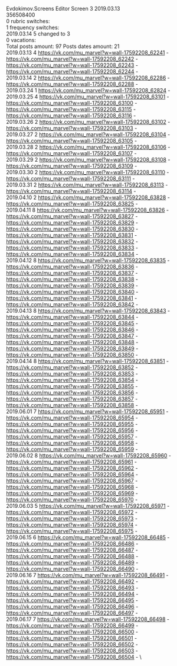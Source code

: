 Evdokimov.Screens	Editor Screen 3 2019.03.13\
356508400\
0 rubric switches:\
1 frequency switches:\
2019.03.14 5 changed to 3 \
0 vacations:\
Total posts amount: 97	Posts dates amount: 21\
2019.03.13 4 https://vk.com/mu_marvel?w=wall-17592208_62241 - https://vk.com/mu_marvel?w=wall-17592208_62242 - https://vk.com/mu_marvel?w=wall-17592208_62243 - https://vk.com/mu_marvel?w=wall-17592208_62244 - \
2019.03.14 2 https://vk.com/mu_marvel?w=wall-17592208_62286 - https://vk.com/mu_marvel?w=wall-17592208_62288 - \
2019.03.24 1 https://vk.com/mu_marvel?w=wall-17592208_62824 - \
2019.03.25 4 https://vk.com/mu_marvel?w=wall-17592208_63101 - https://vk.com/mu_marvel?w=wall-17592208_63100 - https://vk.com/mu_marvel?w=wall-17592208_63115 - https://vk.com/mu_marvel?w=wall-17592208_63116 - \
2019.03.26 2 https://vk.com/mu_marvel?w=wall-17592208_63102 - https://vk.com/mu_marvel?w=wall-17592208_63103 - \
2019.03.27 2 https://vk.com/mu_marvel?w=wall-17592208_63104 - https://vk.com/mu_marvel?w=wall-17592208_63105 - \
2019.03.28 2 https://vk.com/mu_marvel?w=wall-17592208_63106 - https://vk.com/mu_marvel?w=wall-17592208_63107 - \
2019.03.29 2 https://vk.com/mu_marvel?w=wall-17592208_63108 - https://vk.com/mu_marvel?w=wall-17592208_63109 - \
2019.03.30 2 https://vk.com/mu_marvel?w=wall-17592208_63110 - https://vk.com/mu_marvel?w=wall-17592208_63111 - \
2019.03.31 2 https://vk.com/mu_marvel?w=wall-17592208_63113 - https://vk.com/mu_marvel?w=wall-17592208_63114 - \
2019.04.10 2 https://vk.com/mu_marvel?w=wall-17592208_63828 - https://vk.com/mu_marvel?w=wall-17592208_63825 - \
2019.04.11 8 https://vk.com/mu_marvel?w=wall-17592208_63826 - https://vk.com/mu_marvel?w=wall-17592208_63827 - https://vk.com/mu_marvel?w=wall-17592208_63829 - https://vk.com/mu_marvel?w=wall-17592208_63830 - https://vk.com/mu_marvel?w=wall-17592208_63831 - https://vk.com/mu_marvel?w=wall-17592208_63832 - https://vk.com/mu_marvel?w=wall-17592208_63833 - https://vk.com/mu_marvel?w=wall-17592208_63834 - \
2019.04.12 8 https://vk.com/mu_marvel?w=wall-17592208_63835 - https://vk.com/mu_marvel?w=wall-17592208_63836 - https://vk.com/mu_marvel?w=wall-17592208_63837 - https://vk.com/mu_marvel?w=wall-17592208_63838 - https://vk.com/mu_marvel?w=wall-17592208_63839 - https://vk.com/mu_marvel?w=wall-17592208_63840 - https://vk.com/mu_marvel?w=wall-17592208_63841 - https://vk.com/mu_marvel?w=wall-17592208_63842 - \
2019.04.13 8 https://vk.com/mu_marvel?w=wall-17592208_63843 - https://vk.com/mu_marvel?w=wall-17592208_63844 - https://vk.com/mu_marvel?w=wall-17592208_63845 - https://vk.com/mu_marvel?w=wall-17592208_63846 - https://vk.com/mu_marvel?w=wall-17592208_63847 - https://vk.com/mu_marvel?w=wall-17592208_63848 - https://vk.com/mu_marvel?w=wall-17592208_63849 - https://vk.com/mu_marvel?w=wall-17592208_63850 - \
2019.04.14 8 https://vk.com/mu_marvel?w=wall-17592208_63851 - https://vk.com/mu_marvel?w=wall-17592208_63852 - https://vk.com/mu_marvel?w=wall-17592208_63853 - https://vk.com/mu_marvel?w=wall-17592208_63854 - https://vk.com/mu_marvel?w=wall-17592208_63855 - https://vk.com/mu_marvel?w=wall-17592208_63856 - https://vk.com/mu_marvel?w=wall-17592208_63857 - https://vk.com/mu_marvel?w=wall-17592208_63858 - \
2019.06.01 7 https://vk.com/mu_marvel?w=wall-17592208_65951 - https://vk.com/mu_marvel?w=wall-17592208_65954 - https://vk.com/mu_marvel?w=wall-17592208_65955 - https://vk.com/mu_marvel?w=wall-17592208_65956 - https://vk.com/mu_marvel?w=wall-17592208_65957 - https://vk.com/mu_marvel?w=wall-17592208_65958 - https://vk.com/mu_marvel?w=wall-17592208_65959 - \
2019.06.02 8 https://vk.com/mu_marvel?w=wall-17592208_65960 - https://vk.com/mu_marvel?w=wall-17592208_65961 - https://vk.com/mu_marvel?w=wall-17592208_65962 - https://vk.com/mu_marvel?w=wall-17592208_65964 - https://vk.com/mu_marvel?w=wall-17592208_65967 - https://vk.com/mu_marvel?w=wall-17592208_65968 - https://vk.com/mu_marvel?w=wall-17592208_65969 - https://vk.com/mu_marvel?w=wall-17592208_65970 - \
2019.06.03 5 https://vk.com/mu_marvel?w=wall-17592208_65971 - https://vk.com/mu_marvel?w=wall-17592208_65972 - https://vk.com/mu_marvel?w=wall-17592208_65973 - https://vk.com/mu_marvel?w=wall-17592208_65974 - https://vk.com/mu_marvel?w=wall-17592208_65975 - \
2019.06.15 6 https://vk.com/mu_marvel?w=wall-17592208_66485 - https://vk.com/mu_marvel?w=wall-17592208_66486 - https://vk.com/mu_marvel?w=wall-17592208_66487 - https://vk.com/mu_marvel?w=wall-17592208_66488 - https://vk.com/mu_marvel?w=wall-17592208_66489 - https://vk.com/mu_marvel?w=wall-17592208_66490 - \
2019.06.16 7 https://vk.com/mu_marvel?w=wall-17592208_66491 - https://vk.com/mu_marvel?w=wall-17592208_66492 - https://vk.com/mu_marvel?w=wall-17592208_66493 - https://vk.com/mu_marvel?w=wall-17592208_66494 - https://vk.com/mu_marvel?w=wall-17592208_66495 - https://vk.com/mu_marvel?w=wall-17592208_66496 - https://vk.com/mu_marvel?w=wall-17592208_66497 - \
2019.06.17 7 https://vk.com/mu_marvel?w=wall-17592208_66498 - https://vk.com/mu_marvel?w=wall-17592208_66499 - https://vk.com/mu_marvel?w=wall-17592208_66500 - https://vk.com/mu_marvel?w=wall-17592208_66501 - https://vk.com/mu_marvel?w=wall-17592208_66502 - https://vk.com/mu_marvel?w=wall-17592208_66503 - https://vk.com/mu_marvel?w=wall-17592208_66504 - \
